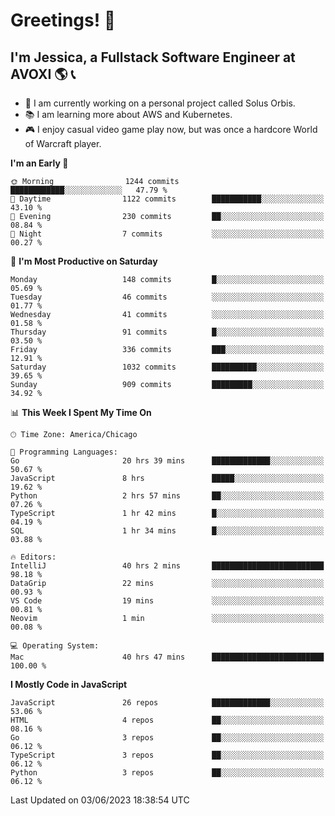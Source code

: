 # Greetings! 🧠

## I'm Jessica, a Fullstack Software Engineer at AVOXI 🌎 📞

- 🌟 I am currently working on a personal project called Solus Orbis.
- 📚 I am learning more about AWS and Kubernetes.
- 🎮 I enjoy casual video game play now, but was once a hardcore World of Warcraft player.

<!--START_SECTION:waka-->
**I'm an Early 🐤** 

```text
🌞 Morning                1244 commits        ████████████░░░░░░░░░░░░░   47.79 % 
🌆 Daytime                1122 commits        ███████████░░░░░░░░░░░░░░   43.10 % 
🌃 Evening                230 commits         ██░░░░░░░░░░░░░░░░░░░░░░░   08.84 % 
🌙 Night                  7 commits           ░░░░░░░░░░░░░░░░░░░░░░░░░   00.27 % 
```
📅 **I'm Most Productive on Saturday** 

```text
Monday                   148 commits         █░░░░░░░░░░░░░░░░░░░░░░░░   05.69 % 
Tuesday                  46 commits          ░░░░░░░░░░░░░░░░░░░░░░░░░   01.77 % 
Wednesday                41 commits          ░░░░░░░░░░░░░░░░░░░░░░░░░   01.58 % 
Thursday                 91 commits          █░░░░░░░░░░░░░░░░░░░░░░░░   03.50 % 
Friday                   336 commits         ███░░░░░░░░░░░░░░░░░░░░░░   12.91 % 
Saturday                 1032 commits        ██████████░░░░░░░░░░░░░░░   39.65 % 
Sunday                   909 commits         █████████░░░░░░░░░░░░░░░░   34.92 % 
```


📊 **This Week I Spent My Time On** 

```text
🕑︎ Time Zone: America/Chicago

💬 Programming Languages: 
Go                       20 hrs 39 mins      █████████████░░░░░░░░░░░░   50.67 % 
JavaScript               8 hrs               █████░░░░░░░░░░░░░░░░░░░░   19.62 % 
Python                   2 hrs 57 mins       ██░░░░░░░░░░░░░░░░░░░░░░░   07.26 % 
TypeScript               1 hr 42 mins        █░░░░░░░░░░░░░░░░░░░░░░░░   04.19 % 
SQL                      1 hr 34 mins        █░░░░░░░░░░░░░░░░░░░░░░░░   03.88 % 

🔥 Editors: 
IntelliJ                 40 hrs 2 mins       █████████████████████████   98.18 % 
DataGrip                 22 mins             ░░░░░░░░░░░░░░░░░░░░░░░░░   00.93 % 
VS Code                  19 mins             ░░░░░░░░░░░░░░░░░░░░░░░░░   00.81 % 
Neovim                   1 min               ░░░░░░░░░░░░░░░░░░░░░░░░░   00.08 % 

💻 Operating System: 
Mac                      40 hrs 47 mins      █████████████████████████   100.00 % 
```

**I Mostly Code in JavaScript** 

```text
JavaScript               26 repos            █████████████░░░░░░░░░░░░   53.06 % 
HTML                     4 repos             ██░░░░░░░░░░░░░░░░░░░░░░░   08.16 % 
Go                       3 repos             ██░░░░░░░░░░░░░░░░░░░░░░░   06.12 % 
TypeScript               3 repos             ██░░░░░░░░░░░░░░░░░░░░░░░   06.12 % 
Python                   3 repos             ██░░░░░░░░░░░░░░░░░░░░░░░   06.12 % 
```




 Last Updated on 03/06/2023 18:38:54 UTC
<!--END_SECTION:waka-->

<!--
**jessikuh/jessikuh** is a ✨ _special_ ✨ repository because its `README.md` (this file) appears on your GitHub profile.

Here are some ideas to get you started:

- 🔭 I’m currently working on ...
- 🌱 I’m currently learning ...
- 👯 I’m looking to collaborate on ...
- 🤔 I’m looking for help with ...
- 💬 Ask me about ...
- 📫 How to reach me: ...
- 😄 Pronouns: ...
- ⚡ Fun fact: ...
-->
